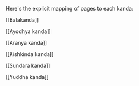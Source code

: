 Here's the explicit mapping of pages to each kanda:

[[Balakanda]]


[[Ayodhya kanda]]


[[Aranya kanda]]


[[Kishkinda kanda]]

[[Sundara kanda]]


[[Yuddha kanda]]
